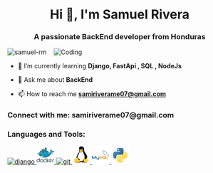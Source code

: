 <!-- [![MasterHead](https://developers.giphy.com/branch/master/static/api-512d36c09662682717108a38bbb5c57d.gif)](https://Samuel-RM.io) -->
<h1 align="center">Hi 👋, I'm Samuel Rivera</h1>
<h3 align="center">A passionate BackEnd developer from Honduras</h3>
<img align="right" alt="Coding" width="400" src="https://i.gifer.com/5eKX.gif">

<p align="left"> <img src="https://komarev.com/ghpvc/?username=samuel-rm&label=Profile%20views&color=0e75b6&style=flat" alt="samuel-rm" /> </p>

- 🌱 I’m currently learning **Django, FastApi , SQL , NodeJs**

- 💬 Ask me about **BackEnd**

- 📫 How to reach me **samiriverame07@gmail.com**

<h3 align="left">Connect with me: samiriverame07@gmail.com</h3>
<p align="left">
</p>

<h3 align="left">Languages and Tools:</h3>
<p align="left"> <a href="https://www.djangoproject.com/" target="_blank" rel="noreferrer"> <img src="https://cdn.worldvectorlogo.com/logos/django.svg" alt="django" width="40" height="40"/> </a> <a href="https://www.docker.com/" target="_blank" rel="noreferrer"> <img src="https://raw.githubusercontent.com/devicons/devicon/master/icons/docker/docker-original-wordmark.svg" alt="docker" width="40" height="40"/> </a> <a href="https://git-scm.com/" target="_blank" rel="noreferrer"> <img src="https://www.vectorlogo.zone/logos/git-scm/git-scm-icon.svg" alt="git" width="40" height="40"/> </a> <a href="https://www.linux.org/" target="_blank" rel="noreferrer"> <img src="https://raw.githubusercontent.com/devicons/devicon/master/icons/linux/linux-original.svg" alt="linux" width="40" height="40"/> </a> <a href="https://www.mysql.com/" target="_blank" rel="noreferrer"> <img src="https://raw.githubusercontent.com/devicons/devicon/master/icons/mysql/mysql-original-wordmark.svg" alt="mysql" width="40" height="40"/> </a> <a href="https://www.python.org" target="_blank" rel="noreferrer"> <img src="https://raw.githubusercontent.com/devicons/devicon/master/icons/python/python-original.svg" alt="python" width="40" height="40"/> </a> </p>

<!-- <p><img align="left" src="https://github-readme-stats.vercel.app/api/top-langs?username=samuel-rm&show_icons=true&locale=en&layout=compact" alt="samuel-rm" /></p>

<p>&nbsp;<img align="center" src="https://github-readme-stats.vercel.app/api?username=samuel-rm&show_icons=true&locale=en" alt="samuel-rm" /></p>

<p><img align="center" src="https://github-readme-streak-stats.herokuapp.com/?user=samuel-rm&" alt="samuel-rm" /></p> -->

